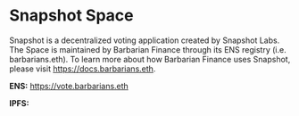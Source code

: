 # Snapshot Space

Snapshot is a decentralized voting application created by Snapshot Labs. The Space is maintained by Barbarian Finance through its ENS registry (i.e. barbarians.eth). To learn more about how Barbarian Finance uses Snapshot, please visit https://docs.barbarians.eth.

**ENS:** https://vote.barbarians.eth

**IPFS:** 
